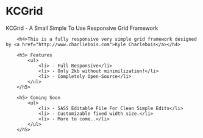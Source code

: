 KCGrid
======

KCGrid - A Small Simple To Use Responsive Grid Framework

	
		<h4>This is a fully responsive very simple grid framework designed by <a href="http://www.charliebois.com">Kyle Charlebois</a></h4>

		<h5> Features 
			<ul>
				<li> - Full Responsive</li>
				<li> - Only 2kb without minimilization!</li>
				<li> - Completely Open-Source</li>
			</ul>
		</h5>
	
		<h5> Coming Soon 
			<ul>
				<li> - SASS Editable File For Clean Simple Edits</li>
				<li> - Customizable fixed width size.</li>
				<li> - More to come..</li>
			</ul>
		</h5>
